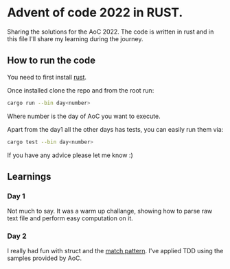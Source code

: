 # Advent of code 2022 in RUST.

Sharing the solutions for the AoC 2022. The code is written in rust and in this file I'll share my learning during the journey.

## How to run the code

You need to first install [rust](https://www.rust-lang.org/learn/get-started).

Once installed clone the repo and from the root run:

```bash
cargo run --bin day<number>
```

Where number is the day of AoC you want to execute.

Apart from the day1 all the other days has tests, you can easily run them via:

```bash
cargo test --bin day<number>

```

If you have any advice please let me know :)

## Learnings

### Day 1

Not much to say. It was a warm up challange, showing how to parse raw text file and perform easy computation on it.

### Day 2

I really had fun with struct and the [match pattern](https://doc.rust-lang.org/book/ch18-03-pattern-syntax.html). I've applied TDD using the samples provided by AoC.
